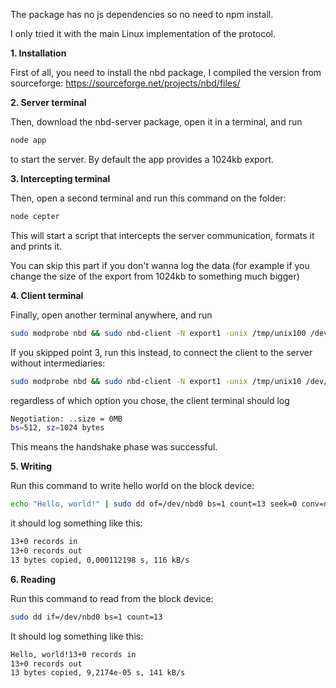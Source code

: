 The package has no js dependencies so no need to npm install.

I only tried it with the main Linux implementation of the protocol.

**1. Installation**

First of all, you need to install the nbd package, I compiled the version from sourceforge: https://sourceforge.net/projects/nbd/files/

**2. Server terminal**

Then, download the nbd-server package, open it in a terminal, and run

```bash
node app
```

to start the server. By default the app provides a 1024kb export.

**3. Intercepting terminal**

Then, open a second terminal and run this command on the folder:

```bash
node cepter
```

This will start a script that intercepts the server communication, formats it and prints it.

You can skip this part if you don't wanna log the data (for example if you change the size of the export from 1024kb to something much bigger)

**4. Client terminal**

Finally, open another terminal anywhere, and run 

```bash
sudo modprobe nbd && sudo nbd-client -N export1 -unix /tmp/unix100 /dev/nbd0
```

If you skipped point 3, run this instead, to connect the client to the server without intermediaries:

```bash
sudo modprobe nbd && sudo nbd-client -N export1 -unix /tmp/unix10 /dev/nbd0
```

regardless of which option you chose, the client terminal should log

```bash
Negotiation: ..size = 0MB
bs=512, sz=1024 bytes
```
This means the handshake phase was successful.

**5. Writing**

Run this command to write hello world on the block device:

```bash
echo "Hello, world!" | sudo dd of=/dev/nbd0 bs=1 count=13 seek=0 conv=notrunc
```

it should log something like this:
```bash
13+0 records in
13+0 records out
13 bytes copied, 0,000112198 s, 116 kB/s
```

**6. Reading**

Run this command to read from the block device:

```bash
sudo dd if=/dev/nbd0 bs=1 count=13
```

It should log something like this:

```bash
Hello, world!13+0 records in
13+0 records out
13 bytes copied, 9,2174e-05 s, 141 kB/s
```